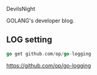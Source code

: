 DevilsNight

GOLANG's developer blog.


## LOG setting

```go
go get github.com/op/go-logging
```
https://github.com/op/go-logging
